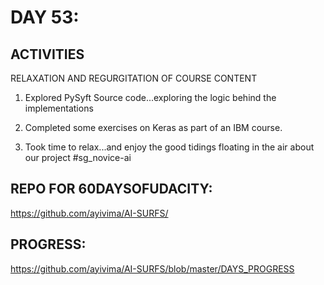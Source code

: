 





DAY 53:
=======

ACTIVITIES
---------------------------------------------------------------------------------------------------------------
RELAXATION AND REGURGITATION OF COURSE CONTENT

1. Explored PySyft Source code...exploring the logic behind the implementations

2. Completed some exercises on Keras as part of an IBM course.

3. Took time to relax...and enjoy the good tidings floating in the air about our project #sg_novice-ai


REPO FOR 60DAYSOFUDACITY:
-------------------------
https://github.com/ayivima/AI-SURFS/

PROGRESS:
---------
https://github.com/ayivima/AI-SURFS/blob/master/DAYS_PROGRESS


